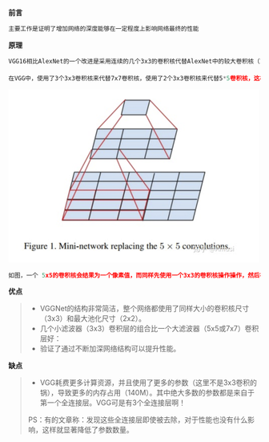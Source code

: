 **前言**

```javascript
主要工作是证明了增加网络的深度能够在一定程度上影响网络最终的性能
```

**原理**

```javascript
VGG16相比AlexNet的一个改进是采用连续的几个3x3的卷积核代替AlexNet中的较大卷积核（11x11，7x7，5x5）。对于给定的感受野（与输出有关的输入图片的局部大小），采用堆积的小卷积核是优于采用大的卷积核，因为多层非线性层可以增加网络深度来保证学习更复杂的模式，而且代价还比较小（参数更少）。

在VGG中，使用了3个3x3卷积核来代替7x7卷积核，使用了2个3x3卷积核来代替5*5卷积核，这样做的主要目的是在保证具有相同感知野的条件下，提升了网络的深度，在一定程度上提升了神经网络的效果。
```

<img src="./imgs/vgg.png" alt="a" style="zoom:50%;" />

```javascript
如图，一个 5x5的卷积核会结果为一个像素值，而同样先使用一个3x3的卷积核操作操作，然后在使用第二个3x3的卷积核操作第一个3x3的卷积核的结果也会输出一个像素值，所以使用一个 5x5 和使用2个 3x3的卷积核的结果是一样的。
```

**优点**

> - VGGNet的结构非常简洁，整个网络都使用了同样大小的卷积核尺寸（3x3）和最大池化尺寸（2x2）。
> - 几个小滤波器（3x3）卷积层的组合比一个大滤波器（5x5或7x7）卷积层好：
> - 验证了通过不断加深网络结构可以提升性能。

**缺点**

> - VGG耗费更多计算资源，并且使用了更多的参数（这里不是3x3卷积的锅），导致更多的内存占用（140M）。其中绝大多数的参数都是来自于第一个全连接层。VGG可是有3个全连接层啊！
>
> PS：有的文章称：发现这些全连接层即使被去除，对于性能也没有什么影响，这样就显著降低了参数数量。